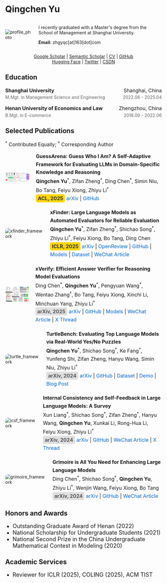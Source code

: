 # Qingchen Yu
<div style="display: flex; align-items: center;">
    <div style="margin-right: 20px;">
        <img src="./assets/profile.jpg" alt="profile_photo" style="width: 100px; height: auto;">
    </div>
    <div>
        <p>

I recently graduated with a Master's degree from the School of Management at Shanghai University.<br>

<strong>Email:</strong> zhgyqc[at]163[dot]com
        </p>
    </div>
</div>

<p align="center">
    <a href="https://scholar.google.com/citations?user=-soHkFYAAAAJ&hl=en">Google Scholar</a> | <a href="https://www.semanticscholar.org/author/Qingchen-Yu/2278590555">Semantic Scholar</a> | <a href="./assets/yqc_cv.pdf">CV</a> | <a href="https://github.com/Duguce">GitHub</a><br><a href="https://huggingface.co/Duguce">Hugging Face</a> | <a href="https://x.com/zhgyqc_duguce">Twitter</a> | <a href="https://blog.csdn.net/LIGHTER_06">CSDN</a>
</p>

<h2 style="text-align: left;">Education</h2>
<div style="margin-bottom: 20px;">
    <div style="margin-bottom: 15px;">
        <div style="display: flex; justify-content: space-between; align-items: center; font-size: 16px; line-height: 1.6; margin: 0;">
            <span><strong>Shanghai University</strong></span>
            <span>Shanghai, China</span>
        </div>
        <div style="display: flex; justify-content: space-between; align-items: center; color: #666; font-size: 14px;">
            <span>M.Mgt. in Management Science and Engineering</span>
            <span>2022.06 - 2025.04</span>
        </div>
    </div>
    <div>
        <div style="display: flex; justify-content: space-between; align-items: center; font-size: 16px; line-height: 1.6; margin: 0;">
            <span><strong>Henan University of Economics and Law</strong></span>
            <span>Zhengzhou, China</span>
        </div>
        <div style="display: flex; justify-content: space-between; align-items: center; color: #666; font-size: 14px;">
            <span>B.Mgt. in E-commerce</span>
            <span>2018.09 - 2022.06</span>
        </div>
    </div>
</div>


<h2 style="text-align: left;">Selected Publications</h2>
<p style="font-size: 16px;">
    <sup>*</sup> Contributed Equally; <sup>†</sup> Corresponding Author
</p>

<div style="display: flex; align-items: center; margin-bottom: 20px;">
    <div style="margin-right: 20px;">
        <img src="./assets/guessarena_framework.png" alt="guessarena_framework" style="width: 191px; height: auto; border-radius: 8px;">
    </div>
    <div>
        <p style="font-size: 16px; line-height: 1.6; margin: 0;">
            <strong>GuessArena: Guess Who I Am? A Self-Adaptive Framework for Evaluating LLMs in Domain-Specific Knowledge and Reasoning</strong><br>
            <strong>Qingchen Yu</strong><sup>*</sup>, Zifan Zheng<sup>*</sup>, Ding Chen<sup>*</sup>, Simin Niu, Bo Tang, Feiyu Xiong, Zhiyu Li<sup>†</sup><br>
           <span style="font-size: 16px; background-color: #FFD700; color: #333; font-weight: bold; padding: 3px 6px; border-radius: 5px;">ACL, 2025</span> <a href="https://arxiv.org/abs/2505.22661" style="color: #0066cc; text-decoration: none;">arXiv</a> | <a href="https://github.com/IAAR-Shanghai/GuessArena" style="color: #0066cc; text-decoration: none;">GitHub</a>
        </p>
    </div>
</div>

<div style="display: flex; align-items: center; margin-bottom: 20px;">
    <div style="margin-right: 20px;">
        <img src="./assets/xfinder_framework.jpg" alt="xfinder_framework" style="width: 130px; height: auto; border-radius: 8px;">
    </div>
    <div>
        <p style="font-size: 16px; line-height: 1.6; margin: 0;">
            <strong>xFinder: Large Language Models as Automated Evaluators for Reliable Evaluation</strong><br>
            <strong>Qingchen Yu</strong><sup>*</sup>, Zifan Zheng<sup>*</sup>, Shichao Song<sup>*</sup>, Zhiyu Li<sup>†</sup>, Feiyu Xiong, Bo Tang, Ding Chen<br>
           <span style="font-size: 16px; background-color: #FFD700; color: #333; font-weight: bold; padding: 3px 6px; border-radius: 5px;">ICLR, 2025</span>
            <a href="https://arxiv.org/abs/2405.11874" style="color: #0066cc; text-decoration: none;">arXiv</a> | <a href="https://openreview.net/forum?id=7UqQJUKaLM" style="color: #0066cc; text-decoration: none;">OpenReview</a> | <a href="https://github.com/IAAR-Shanghai/xFinder" style="color: #0066cc; text-decoration: none;">GitHub</a> | <a href="https://huggingface.co/collections/IAAR-Shanghai/xfinder-664b7b21e94e9a93f25a8412" style="color: #0066cc; text-decoration: none;">Models</a> | <a href="https://huggingface.co/datasets/IAAR-Shanghai/KAF-Dataset" style="color: #0066cc; text-decoration: none;">Dataset</a> | <a href="https://mp.weixin.qq.com/s/C5G-rpen9OM4MmBhrByTIQ" style="color: #0066cc; text-decoration: none;">WeChat Article</a>
        </p>
    </div>
</div>

<div style="display: flex; align-items: center; margin-bottom: 20px;">
    <div style="margin-right: 20px;">
        <img src="./assets/xverify_framework.png" alt="xverify_framework" style="width: 173px; height: auto; border-radius: 8px;">
    </div>
    <div>
        <p style="font-size: 16px; line-height: 1.6; margin: 0;">
            <strong>xVerify: Efficient Answer Verifier for Reasoning Model Evaluations</strong><br>
            Ding Chen<sup>*</sup>, <strong>Qingchen Yu</strong><sup>*</sup>, Pengyuan Wang<sup>*</sup>, Wentao Zhang<sup>†</sup>, Bo Tang, Feiyu Xiong, Xinchi Li, Minchuan Yang, Zhiyu Li<sup>†</sup><br>
            <span style="font-size: 16px; background-color: #E0E0E0; color: #555; font-weight: bold; padding: 3px 6px; border-radius: 5px;">arXiv, 2025</span>
            <a href="https://arxiv.org/abs/2504.10481" style="color: #0066cc; text-decoration: none;">arXiv</a> |
            <a href="https://github.com/IAAR-Shanghai/xVerify" style="color: #0066cc; text-decoration: none;">GitHub</a> |
            <a href="https://huggingface.co/collections/IAAR-Shanghai/xverify-67e0f6f94c2dc334727da802" style="color: #0066cc; text-decoration: none;">Models</a> |
            <a href="https://mp.weixin.qq.com/s/Un59Wi_vQB5JBaLASQbHKw" style="color: #0066cc; text-decoration: none;">WeChat Article</a> |
            <a href="https://x.com/_akhaliq/status/1912419740393349234" style="color: #0066cc; text-decoration: none;">X Thread</a>
        </p>
    </div>
</div>

<div style="display: flex; align-items: center; margin-bottom: 20px;">
    <div style="margin-right: 20px;">
        <img src="./assets/turtle_framework.png" alt="turtle_framework" style="width: 145px; height: auto; border-radius: 8px;">
    </div>
    <div>
        <p style="font-size: 16px; line-height: 1.6; margin: 0;">
            <strong>TurtleBench: Evaluating Top Language Models via Real-World Yes/No Puzzles</strong><br>
            <strong>Qingchen Yu</strong><sup>*</sup>, Shichao Song<sup>*</sup>, Ke Fang<sup>*</sup>, Yunfeng Shi, Zifan Zheng, Hanyu Wang, Simin Niu, Zhiyu Li<sup>†</sup><br>
            <span style="font-size: 16px; background-color: #E0E0E0; color: #555; font-weight: bold; padding: 3px 6px; border-radius: 5px;">arXiv, 2024</span>
            <a href="https://arxiv.org/abs/2410.05262" style="color: #0066cc; text-decoration: none;">arXiv</a> | 
            <a href="https://github.com/mazzzystar/TurtleBench" style="color: #0066cc; text-decoration: none;">GitHub</a> | 
            <a href="https://huggingface.co/datasets/Duguce/TurtleBench1.5k" style="color: #0066cc; text-decoration: none;">Dataset</a> | 
            <a href="https://tanghenre.com" style="color: #0066cc; text-decoration: none;">Demo</a> | 
            <a href="https://mazzzystar.github.io/2024/08/09/turtle-benchmark-zh" style="color: #0066cc; text-decoration: none;">Blog Post</a>
        </p>
    </div>
</div>

<div style="display: flex; align-items: center; margin-bottom: 20px;">
    <div style="margin-right: 20px;">
        <img src="./assets/icsf_framework.jpg" alt="icsf_framework" style="width: 166px; height: auto; border-radius: 8px;">
    </div>
    <div>
        <p style="font-size: 16px; line-height: 1.6; margin: 0;">
            <strong>Internal Consistency and Self-Feedback in Large Language Models: A Survey</strong><br>
            Xun Liang<sup>*</sup>, Shichao Song<sup>*</sup>, Zifan Zheng<sup>*</sup>, Hanyu Wang, <strong>Qingchen Yu</strong>, Xunkai Li, Rong-Hua Li, Feiyu Xiong, Zhiyu Li<sup>†</sup><br>
            <span style="font-size: 16px; background-color: #E0E0E0; color: #555; font-weight: bold; padding: 3px 6px; border-radius: 5px;">arXiv, 2024</span>
            <a href="https://arxiv.org/abs/2407.14507" style="color: #0066cc; text-decoration: none;">arXiv</a> | <a href="https://github.com/IAAR-Shanghai/ICSFSurvey" style="color: #0066cc; text-decoration: none;">GitHub</a> | <a href="https://mp.weixin.qq.com/s/fSc0Szi-zO6YVwp2oV8Uhg" style="color: #0066cc; text-decoration: none;">WeChat Article</a> | <a href="https://x.com/Ki_Seki_here/status/1836020241538908529" style="color: #0066cc; text-decoration: none;">X Thread</a>
        </p>
    </div>
</div>

<div style="display: flex; align-items: center; margin-bottom: 20px;">
    <div style="margin-right: 20px;">
        <img src="./assets/grimoire_framework.jpg" alt="grimoire_framework" style="width: 127px; height: auto; border-radius: 8px;">
    </div>
    <div>
        <p style="font-size: 16px; line-height: 1.6; margin: 0;">
            <strong>Grimoire is All You Need for Enhancing Large Language Models</strong><br>
            Ding Chen<sup>*</sup>, Shichao Song<sup>*</sup>, <strong>Qingchen Yu</strong>, Zhiyu Li<sup>†</sup>, Wenjin Wang, Feiyu Xiong, Bo Tang<br>
            <span style="font-size: 16px; background-color: #E0E0E0; color: #555; font-weight: bold; padding: 3px 6px; border-radius: 5px;">arXiv, 2024</span>
            <a href="https://arxiv.org/abs/2401.03385" style="color: #0066cc; text-decoration: none;">arXiv</a> | <a href="https://github.com/IAAR-Shanghai/Grimoire" style="color: #0066cc; text-decoration: none;">GitHub</a> | <a href="https://mp.weixin.qq.com/s/YsMSy0vwxQtzPwWaCoPmzw" style="color: #0066cc; text-decoration: none;">WeChat Article</a>
        </p>
    </div>
</div>

<h2 style="text-align: left;">Honors and Awards</h2>

<ul>
  <li style="font-size: 18px;">Outstanding Graduate Award of Henan (2022)</li>
  <li style="font-size: 18px;">National Scholarship for Undergraduate Students (2021)</li>
  <li style="font-size: 18px;">National Second Prize in the China Undergraduate Mathematical Contest in Modeling (2020)</li>
</ul>

<h2 style="text-align: left;">Academic Services</h2>

<ul>
  <li style="font-size: 18px;">Reviewer for ICLR (2025), COLING (2025), ACM TIST</li>
</ul>